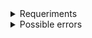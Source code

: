 <details close>
    <summary>Requeriments</summary>
    
    pip install opencv-python
    pip install scikit-learn
    
</details>

<details close>
    <summary>Possible errors</summary>    
    <code>Traceback (most recent call last):
        File "/workspaces/Trabalho-Final-IA/main.py", line 1, in <module>
            import cv2
        File "/home/codespace/.python/current/lib/python3.10/site-packages/cv2/__init__.py", line 181, in module
            bootstrap()
        File "/home/codespace/.python/current/lib/python3.10/site-packages/cv2/__init__.py", line 153, in bootstrap
            native_module = importlib.import_module("cv2")
        File "/home/codespace/.python/current/lib/python3.10/importlib/__init__.py", line 126, in import_module
            return _bootstrap._gcd_import(name[level:], package, level)
    ImportError: libGL.so.1: cannot open shared object file: No such file or directory</code><br>
    Solution:
            
    sudo apt install libgl1-mesa-glx -y
    
</details>
